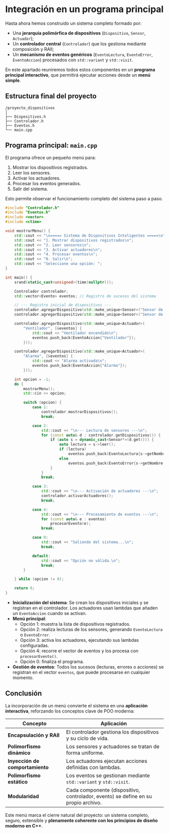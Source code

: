 # Integración en un programa principal

Hasta ahora hemos construido un sistema completo formado por:

* Una **jerarquía polimórfica de dispositivos** (`Dispositivo`, `Sensor`, `Actuador`);
* Un **controlador central** (`Controlador`) que los gestiona mediante composición y RAII;
* Un **mecanismo de eventos genéricos** (`EventoLectura`, `EventoError`, `EventoAccion`) procesados con `std::variant` y `std::visit`.

En este apartado reuniremos todos estos componentes en un **programa principal interactivo**, que permitirá ejecutar acciones desde un **menú simple**.

## Estructura final del proyecto

```
/proyecto_dispositivos
│
├── Dispositivos.h
├── Controlador.h
├── Eventos.h
└── main.cpp
```

## Programa principal: `main.cpp`

El programa ofrece un pequeño menú para:

1. Mostrar los dispositivos registrados.
2. Leer los sensores.
3. Activar los actuadores.
4. Procesar los eventos generados.
5. Salir del sistema.

Esto permite observar el funcionamiento completo del sistema paso a paso.

```cpp
#include "Controlador.h"
#include "Eventos.h"
#include <vector>
#include <ctime>

void mostrarMenu() {
    std::cout << "\n===== Sistema de Dispositivos Inteligentes =====\n";
    std::cout << "1. Mostrar dispositivos registrados\n";
    std::cout << "2. Leer sensores\n";
    std::cout << "3. Activar actuadores\n";
    std::cout << "4. Procesar eventos\n";
    std::cout << "0. Salir\n";
    std::cout << "Seleccione una opción: ";
}

int main() {
    srand(static_cast<unsigned>(time(nullptr)));

    Controlador controlador;
    std::vector<Evento> eventos; // Registro de sucesos del sistema

    // --- Registro inicial de dispositivos ---
    controlador.agregarDispositivo(std::make_unique<Sensor>("Sensor de temperatura"));
    controlador.agregarDispositivo(std::make_unique<Sensor>("Sensor de humedad"));

    controlador.agregarDispositivo(std::make_unique<Actuador>(
        "Ventilador", [&eventos] {
            std::cout << "Ventilador encendido\n";
            eventos.push_back(EventoAccion{"Ventilador"});
        }));

    controlador.agregarDispositivo(std::make_unique<Actuador>(
        "Alarma", [&eventos] {
            std::cout << "Alarma activada\n";
            eventos.push_back(EventoAccion{"Alarma"});
        }));

    int opcion = -1;
    do {
        mostrarMenu();
        std::cin >> opcion;

        switch (opcion) {
            case 1:
                controlador.mostrarDispositivos();
                break;

            case 2:
                std::cout << "\n--- Lectura de sensores ---\n";
                for (const auto& d : controlador.getDispositivos()) {
                    if (auto s = dynamic_cast<Sensor*>(d.get())) {
                        auto lectura = s->leer();
                        if (lectura)
                            eventos.push_back(EventoLectura{s->getNombre(), *lectura});
                        else
                            eventos.push_back(EventoError{s->getNombre()});
                    }
                }
                break;

            case 3:
                std::cout << "\n--- Activación de actuadores ---\n";
                controlador.activarActuadores();
                break;

            case 4:
                std::cout << "\n--- Procesamiento de eventos ---\n";
                for (const auto& e : eventos)
                    procesarEvento(e);
                break;

            case 0:
                std::cout << "Saliendo del sistema...\n";
                break;

            default:
                std::cout << "Opción no válida.\n";
                break;
        }

    } while (opcion != 0);

    return 0;
}
``` 

* **Inicialización del sistema**: Se crean los dispositivos iniciales y se registran en el controlador. Los actuadores usan lambdas que añaden un `EventoAccion` cuando se activan.
* **Menú principal**:
   * Opción 1: muestra la lista de dispositivos registrados.
   * Opción 2: realiza lecturas de los sensores, generando `EventoLectura` o `EventoError`.
   * Opción 3: activa los actuadores, ejecutando sus lambdas configuradas.
   * Opción 4: recorre el vector de eventos y los procesa con `procesarEvento()`.
   * Opción 0: finaliza el programa.
* **Gestión de eventos**:
   Todos los sucesos (lecturas, errores o acciones) se registran en el vector `eventos`, que puede procesarse en cualquier momento.

## Conclusión

La incorporación de un menú convierte el sistema en una **aplicación interactiva**, reforzando los conceptos clave de POO moderna:

| Concepto                        | Aplicación                                                                         |
| ------------------------------- | ---------------------------------------------------------------------------------- |
| **Encapsulación y RAII**        | El controlador gestiona los dispositivos y su ciclo de vida.                       |
| **Polimorfismo dinámico**       | Los sensores y actuadores se tratan de forma uniforme.                             |
| **Inyección de comportamiento** | Los actuadores ejecutan acciones definidas con lambdas.                            |
| **Polimorfismo estático**       | Los eventos se gestionan mediante `std::variant` y `std::visit`.                   |
| **Modularidad**                 | Cada componente (dispositivo, controlador, evento) se define en su propio archivo. |

Este menú marca el cierre natural del proyecto: un sistema completo, seguro, extensible y **plenamente coherente con los principios de diseño moderno en C++**.
